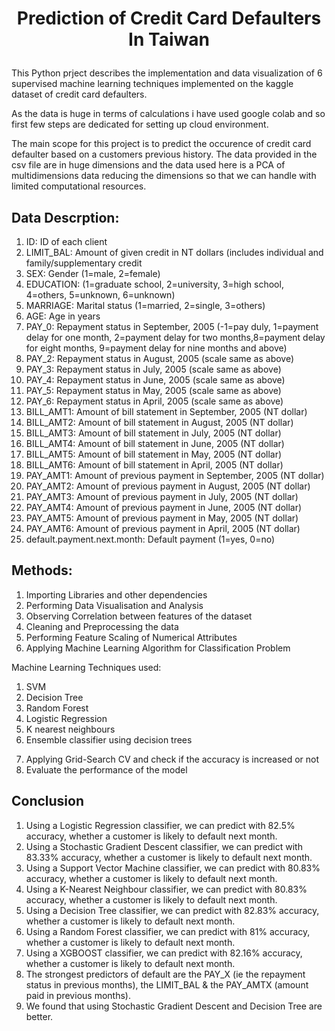 # <p align = 'center'> Prediction of Credit Card Defaulters In Taiwan</p>

This Python prject describes the implementation and data visualization of 6 supervised machine learning techniques implemented on the kaggle dataset of credit card defaulters.

As the data is huge in terms of calculations i have used google colab and so first few steps are dedicated for setting up cloud environment.

The main scope for this project is to predict the occurence of credit card defaulter based on a customers previous history.
The data provided in the csv file are in huge dimensions and the data used here is a PCA of multidimensions data reducing the dimensions so that we can handle with limited computational resources.



## Data Descrption:

1. ID: ID of each client
2. LIMIT_BAL: Amount of given credit in NT dollars (includes individual and family/supplementary credit
3. SEX: Gender (1=male, 2=female)
4. EDUCATION: (1=graduate school, 2=university, 3=high school, 4=others, 5=unknown, 6=unknown)
5. MARRIAGE: Marital status (1=married, 2=single, 3=others)
6. AGE: Age in years
7. PAY_0: Repayment status in September, 2005 (-1=pay duly, 1=payment delay for one month, 2=payment delay for two months,8=payment delay for eight months, 9=payment delay for nine months and above)
8. PAY_2: Repayment status in August, 2005 (scale same as above)
9. PAY_3: Repayment status in July, 2005 (scale same as above)
10. PAY_4: Repayment status in June, 2005 (scale same as above)
11. PAY_5: Repayment status in May, 2005 (scale same as above)
12. PAY_6: Repayment status in April, 2005 (scale same as above)
13. BILL_AMT1: Amount of bill statement in September, 2005 (NT dollar)
14. BILL_AMT2: Amount of bill statement in August, 2005 (NT dollar)
15. BILL_AMT3: Amount of bill statement in July, 2005 (NT dollar)
16. BILL_AMT4: Amount of bill statement in June, 2005 (NT dollar)
17. BILL_AMT5: Amount of bill statement in May, 2005 (NT dollar)
18. BILL_AMT6: Amount of bill statement in April, 2005 (NT dollar)
19. PAY_AMT1: Amount of previous payment in September, 2005 (NT dollar)
20. PAY_AMT2: Amount of previous payment in August, 2005 (NT dollar)
21. PAY_AMT3: Amount of previous payment in July, 2005 (NT dollar)
22. PAY_AMT4: Amount of previous payment in June, 2005 (NT dollar)
23. PAY_AMT5: Amount of previous payment in May, 2005 (NT dollar)
24. PAY_AMT6: Amount of previous payment in April, 2005 (NT dollar)
25. default.payment.next.month: Default payment (1=yes, 0=no)


## Methods:

1. Importing Libraries and other dependencies
2. Performing Data Visualisation and Analysis
3. Observing Correlation between features of the dataset
4. Cleaning and Preprocessing the data
5. Performing Feature Scaling of Numerical Attributes
6. Applying Machine Learning Algorithm for Classification Problem <br>

Machine Learning Techniques used:

1) SVM
2) Decision Tree
3) Random Forest
4) Logistic Regression
5) K nearest neighbours
6) Ensemble classifier using decision trees

7. Applying Grid-Search CV and check if the accuracy is increased or not
8. Evaluate the performance of the model

## Conclusion
1. Using a Logistic Regression classifier, we can predict with 82.5% accuracy, whether a customer is likely to default next month.
2. Using a Stochastic Gradient Descent classifier, we can predict with 83.33% accuracy, whether a customer is likely to default next month.
3. Using a Support Vector Machine classifier, we can predict with 80.83% accuracy, whether a customer is likely to default next month.
4. Using a K-Nearest Neighbour classifier, we can predict with 80.83% accuracy, whether a customer is likely to default next month.
5. Using a Decision Tree classifier, we can predict with 82.83% accuracy, whether a customer is likely to default next month.
6. Using a Random Forest classifier, we can predict with 81% accuracy, whether a customer is likely to default next month.
7. Using a XGBOOST classifier, we can predict with 82.16% accuracy, whether a customer is likely to default next month.
8. The strongest predictors of default are the PAY_X (ie the repayment status in previous months), the LIMIT_BAL & the PAY_AMTX (amount paid in previous months).
9. We found that using Stochastic Gradient Descent and Decision Tree are better.


